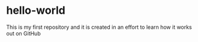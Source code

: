 # hello-world
This is my first repository and it is created in an effort to learn how it works out on GitHub
